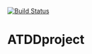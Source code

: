 [![Build Status](https://travis-ci.org/cheriejw/ATDDproject.svg?branch=master)](https://travis-ci.org/cheriejw/ATDDproject)

# ATDDproject
